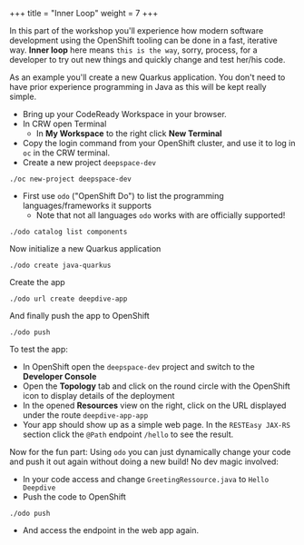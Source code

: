 +++
title = "Inner Loop"
weight = 7
+++

In this part of the workshop you'll experience how modern software development using the OpenShift tooling can be done in a fast, iterative way. **Inner loop** here means `this is the way`, sorry, process, for a developer to try out new things and quickly change and test her/his code.

As an example you'll create a new Quarkus application. You don't need to have prior experience programming in Java as this will be kept really simple.

- Bring up your CodeReady Workspace in your browser.
- In CRW open Terminal
  - In **My Workspace** to the right click **New Terminal**
- Copy the login command from your OpenShift cluster, and use it to log in `oc` in the CRW terminal.
- Create a new project `deepspace-dev`
```
./oc new-project deepspace-dev
```
- First use `odo` ("OpenShift Do") to list the programming languages/frameworks it supports
  - Note that not all languages `odo` works with are officially supported!
```
./odo catalog list components
```
Now initialize a new Quarkus application
```
./odo create java-quarkus
```
Create the app
```
./odo url create deepdive-app
```
And finally push the app to OpenShift
```
./odo push
```
To test the app:
- In OpenShift open the `deepspace-dev` project and switch to the **Developer Console**
- Open the **Topology** tab and click on the round circle with the OpenShift icon to display details of the deployment
- In the opened **Resources** view on the right, click on the URL displayed under the route `deepdive-app-app`
- Your app should show up as a simple web page. In the `RESTEasy JAX-RS` section click the `@Path` endpoint `/hello` to see the result.

Now for the fun part: Using `odo` you can just dynamically change your code and push it out again without doing a new build! No dev magic involved:
- In your code access and change `GreetingRessource.java` to `Hello Deepdive`
- Push the code to OpenShift
```
./odo push
```
- And access the endpoint in the web app again.
